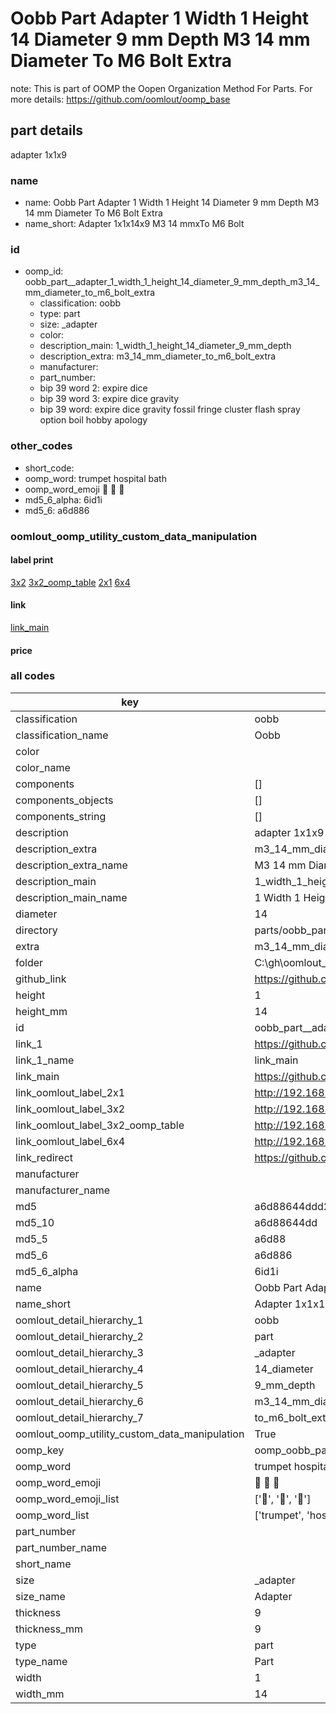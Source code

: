 # Oobb Part  Adapter 1 Width 1 Height 14 Diameter 9 mm Depth M3 14 mm Diameter To M6 Bolt Extra  

note: This is part of OOMP the Oopen Organization Method For Parts. For more details: https://github.com/oomlout/oomp_base

##  part details
  



 adapter 1x1x9



### name
* name: Oobb Part  Adapter 1 Width 1 Height 14 Diameter 9 mm Depth M3 14 mm Diameter To M6 Bolt Extra
* name_short: Adapter 1x1x14x9 M3 14 mmxTo M6 Bolt
### id
* oomp_id: oobb_part__adapter_1_width_1_height_14_diameter_9_mm_depth_m3_14_mm_diameter_to_m6_bolt_extra
  * classification: oobb
  * type: part
  * size: _adapter
  * color: 
  * description_main: 1_width_1_height_14_diameter_9_mm_depth
  * description_extra: m3_14_mm_diameter_to_m6_bolt_extra
  * manufacturer: 
  * part_number: 
  * bip 39 word 2: expire dice
  * bip 39 word 3: expire dice gravity
  * bip 39 word: expire dice gravity fossil fringe cluster flash spray option boil hobby apology

### other_codes
* short_code: 
* oomp_word: trumpet hospital bath
* oomp_word_emoji :trumpet: :hospital: :bath:
* md5_6_alpha: 6id1i
* md5_6: a6d886






### oomlout_oomp_utility_custom_data_manipulation
#### label print
[3x2](http://192.168.1.245:1112/?label=oomp%206id1i)
[3x2_oomp_table](http://192.168.1.108:1112/?label=oomp%206id1i)
[2x1](http://192.168.1.242:1112/?label=oomp%206id1i)
[6x4](http://192.168.1.55:1112/?label=oomp%206id1i)    

#### link

[link_main](https://github.com/oomlout/oomlout_oobb_version_4_generated_parts/tree/main/navigation_oomp/oobb/part/_adapter/1_width_1_height_14_diameter_9_mm_depth/m3_14_mm_diameter_to_m6_bolt_extra/part)                              

#### price







### all codes 
| key | value |  
| --- | --- |  
| classification | oobb |  
| classification_name | Oobb |  
| color |  |  
| color_name |  |  
| components | [] |  
| components_objects | [] |  
| components_string | [] |  
| description |  adapter 1x1x9 |  
| description_extra | m3_14_mm_diameter_to_m6_bolt_extra |  
| description_extra_name | M3 14 mm Diameter To M6 Bolt Extra |  
| description_main | 1_width_1_height_14_diameter_9_mm_depth |  
| description_main_name | 1 Width 1 Height 14 Diameter 9 mm Depth |  
| diameter | 14 |  
| directory | parts/oobb_part__adapter_1_width_1_height_14_diameter_9_mm_depth_m3_14_mm_diameter_to_m6_bolt_extra |  
| extra | m3_14_mm_diameter_to_m6_bolt |  
| folder | C:\gh\oomlout_oobb_version_4_generated_parts\parts\oobb_part__adapter_1_width_1_height_14_diameter_9_mm_depth_m3_14_mm_diameter_to_m6_bolt_extra |  
| github_link | https://github.com/oomlout/oomlout_oomp_part_src/tree/main/parts/oobb_part__adapter_1_width_1_height_14_diameter_9_mm_depth_m3_14_mm_diameter_to_m6_bolt_extra |  
| height | 1 |  
| height_mm | 14 |  
| id | oobb_part__adapter_1_width_1_height_14_diameter_9_mm_depth_m3_14_mm_diameter_to_m6_bolt_extra |  
| link_1 | https://github.com/oomlout/oomlout_oobb_version_4_generated_parts/tree/main/navigation_oomp/oobb/part/_adapter/1_width_1_height_14_diameter_9_mm_depth/m3_14_mm_diameter_to_m6_bolt_extra/part |  
| link_1_name | link_main |  
| link_main | https://github.com/oomlout/oomlout_oobb_version_4_generated_parts/tree/main/navigation_oomp/oobb/part/_adapter/1_width_1_height_14_diameter_9_mm_depth/m3_14_mm_diameter_to_m6_bolt_extra/part |  
| link_oomlout_label_2x1 | http://192.168.1.242:1112/?label=oomp%206id1i |  
| link_oomlout_label_3x2 | http://192.168.1.245:1112/?label=oomp%206id1i |  
| link_oomlout_label_3x2_oomp_table | http://192.168.1.108:1112/?label=oomp%206id1i |  
| link_oomlout_label_6x4 | http://192.168.1.55:1112/?label=oomp%206id1i |  
| link_redirect | https://github.com/oomlout/oomlout_oobb_version_4_generated_parts/tree/main/parts/oobb__adapter_01_01_14_09_ex_m3_14_mm_diameter_to_m6_bolt |  
| manufacturer |  |  
| manufacturer_name |  |  
| md5 | a6d88644ddd2eb0cb1ae85becc0f5a83 |  
| md5_10 | a6d88644dd |  
| md5_5 | a6d88 |  
| md5_6 | a6d886 |  
| md5_6_alpha | 6id1i |  
| name | Oobb Part  Adapter 1 Width 1 Height 14 Diameter 9 mm Depth M3 14 mm Diameter To M6 Bolt Extra |  
| name_short | Adapter 1x1x14x9 M3 14 mmxTo M6 Bolt |  
| oomlout_detail_hierarchy_1 | oobb |  
| oomlout_detail_hierarchy_2 | part |  
| oomlout_detail_hierarchy_3 | _adapter |  
| oomlout_detail_hierarchy_4 | 14_diameter |  
| oomlout_detail_hierarchy_5 | 9_mm_depth |  
| oomlout_detail_hierarchy_6 | m3_14_mm_diameter |  
| oomlout_detail_hierarchy_7 | to_m6_bolt_extra |  
| oomlout_oomp_utility_custom_data_manipulation | True |  
| oomp_key | oomp_oobb_part__adapter_1_width_1_height_14_diameter_9_mm_depth_m3_14_mm_diameter_to_m6_bolt_extra |  
| oomp_word | trumpet hospital bath |  
| oomp_word_emoji | :trumpet: :hospital: :bath: |  
| oomp_word_emoji_list | [':trumpet:', ':hospital:', ':bath:'] |  
| oomp_word_list | ['trumpet', 'hospital', 'bath'] |  
| part_number |  |  
| part_number_name |  |  
| short_name |  |  
| size | _adapter |  
| size_name |  Adapter |  
| thickness | 9 |  
| thickness_mm | 9 |  
| type | part |  
| type_name | Part |  
| width | 1 |  
| width_mm | 14 |  
